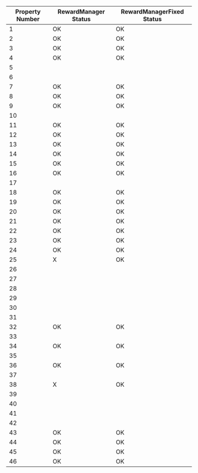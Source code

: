 |Property Number   | RewardManager Status  |RewardManagerFixed Status   |  
|---|---|---|
| 1  | OK  | OK  |     
| 2  | OK  | OK  |   
| 3  | OK  | OK  |  
| 4  | OK  | OK  |     
| 5  |   |   |   
| 6  |   |   |  
| 7  | OK  | OK  |     
| 8  | OK  | OK  |   
| 9  | OK  | OK  |  
| 10  |   |   | 
| 11  | OK  | OK  |     
| 12  | OK  | OK  |   
| 13  | OK  | OK  |  
| 14  | OK  | OK  |     
| 15  | OK  | OK  |   
| 16  | OK  | OK  |  
| 17  |   |   |     
| 18  | OK  | OK  |   
| 19  | OK  | OK  |  
| 20  | OK  | OK  | 
| 21  | OK  | OK  |     
| 22  | OK  | OK  |   
| 23  | OK  | OK  |  
| 24  | OK  | OK  |     
| 25 | X  | OK  |   
| 26  |   |   |  
| 27  |   |   |     
| 28  |   |   |   
| 29  |   |   |  
| 30  |   |   | 
| 31  |   |   |     
| 32  | OK  | OK  |   
| 33  |   |   |  
| 34  | OK  | OK  |     
| 35  |   |   |   
| 36  | OK  |  OK |  
| 37  |   |   |     
| 38  | X  | OK  |   
| 39  |   |   |  
| 40  |   |   | 
| 41  |   |   |     
| 42  |   |   |   
| 43  | OK  | OK  |  
| 44  | OK  | OK  |     
| 45  | OK  | OK  |   
| 46  | OK  | OK  | 